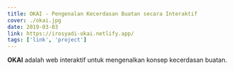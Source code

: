 ```yaml
---
title: OKAI - Pengenalan Kecerdasan Buatan secara Interaktif
cover: ./okai.jpg
date: 2019-03-03
link: https://irosyadi-okai.netlify.app/
tags: ['link', 'project']
---
```


**OKAI** adalah web interaktif untuk mengenalkan konsep kecerdasan buatan.
